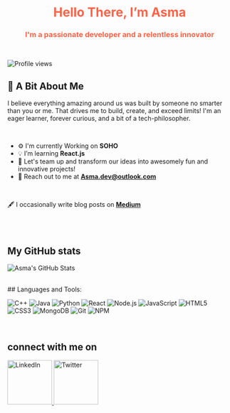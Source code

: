 

<h1 align="center" style="color:#ff6347;">Hello There, I’m Asma</h1>
<h3 align="center" style="color:#ff6347;">I'm a passionate developer and a relentless innovator</h3>

<br>

![Profile views](https://komarev.com/ghpvc/?username=asma-mo&color=blue)

## 🌟 A Bit About Me
I believe everything amazing around us was built by someone no smarter than you or me. That drives me to build, create, and exceed limits! I'm an eager learner, forever curious, and a bit of a tech-philosopher.

<br>

- ⚙️ I'm currently Working on **SOHO**
- 💡 I’m learning **React.js**
- 🚀 Let's team up and transform our ideas into awesomely fun and innovative projects!
- 💬 Reach out to me at  **[Asma.dev@outlook.com](mailto:Asma.dev@outlook.com)** 


<br>

🖋️ I occasionally write blog posts on **[Medium](https://medium.com/@asma.mo)** 

<br>
<br>

## My GitHub stats
![Asma's GitHub Stats](https://github-readme-stats.vercel.app/api?username=asma-mo)

<br>
## Languages and Tools:

![C++](https://img.shields.io/badge/C%2B%2B-00599C?logo=c++)
![Java](https://img.shields.io/badge/Java-ED8B00?logo=java)
![Python](https://img.shields.io/badge/Python-3776AB?logo=python)
![React](https://img.shields.io/badge/React-20232A?logo=react)
![Node.js](https://img.shields.io/badge/Node.js-43853D?ogo=node.js)
![JavaScript](https://img.shields.io/badge/JavaScript-F7DF1E?logo=javascript)
![HTML5](https://img.shields.io/badge/HTML5-E34F26?logo=html5)
![CSS3](https://img.shields.io/badge/CSS3-1572B6?logo=css3)
![MongoDB](https://img.shields.io/badge/MongoDB-4EA94B?logo=mongodb)
![Git](https://img.shields.io/badge/Git-F05032?logo=git)
![NPM](https://img.shields.io/badge/NPM-CB3837?ogo=npm)

<br>

## connect with me on 
<a href="https://www.linkedin.com/in/asma-alhadran/">
  <img src="https://img.shields.io/badge/LinkedIn-blue?style=flat-square&logo=linkedin" width="100" alt="LinkedIn"/>
</a>

<a href="https://twitter.com/yourTwitterHandle">
  <img src="https://img.shields.io/badge/Twitter-1DA1F2?style=for-the-badge&logo=twitter&logoColor=white" alt="Twitter"  width="100"/>
</a>

